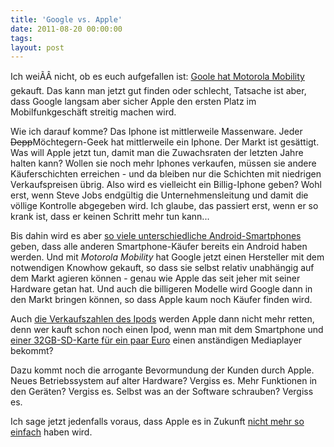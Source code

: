 ```yaml
---
title: 'Google vs. Apple'
date: 2011-08-20 00:00:00 
tags: 
layout: post
---
```

Ich weiÃÂ nicht, ob es euch aufgefallen ist: [Goole hat Motorola Mobility][1] gekauft. Das kann man jetzt gut finden oder schlecht, Tatsache ist aber, dass Google langsam aber sicher Apple den ersten Platz im Mobilfunkgeschäft streitig machen wird.

Wie ich darauf komme? Das Iphone ist mittlerweile Massenware. Jeder <del>Depp</del>Möchtegern-Geek hat mittlerweile ein Iphone. Der Markt ist gesättigt. Was will Apple jetzt tun, damit man die Zuwachsraten der letzten Jahre halten kann? Wollen sie noch mehr Iphones verkaufen, müssen sie andere Käuferschichten erreichen - und da bleiben nur die Schichten mit niedrigen Verkaufspreisen übrig. Also wird es vielleicht ein Billig-Iphone geben? Wohl erst, wenn Steve Jobs endgültig die Unternehmensleitung und damit die völlige Kontrolle abgegeben wird. Ich glaube, das passiert erst, wenn er so krank ist, dass er keinen Schritt mehr tun kann...

Bis dahin wird es aber [so viele unterschiedliche Android-Smartphones][2] geben, dass alle anderen Smartphone-Käufer bereits ein Android haben werden. Und mit *Motorola Mobility* hat Google jetzt einen Hersteller mit dem notwendigen Knowhow gekauft, so dass sie selbst relativ unabhängig auf dem Markt agieren können - genau wie Apple das seit jeher mit seiner Hardware getan hat. Und auch die billigeren Modelle wird Google dann in den Markt bringen können, so dass Apple kaum noch Käufer finden wird.

Auch [die Verkaufszahlen des Ipods][3] werden Apple dann nicht mehr retten, denn wer kauft schon noch einen Ipod, wenn man mit dem Smartphone und [einer 32GB-SD-Karte für ein paar Euro][4] einen anständigen Mediaplayer bekommt?

Dazu kommt noch die arrogante Bevormundung der Kunden durch Apple. Neues Betriebssystem auf alter Hardware? Vergiss es. Mehr Funktionen in den Geräten? Vergiss es. Selbst was an der Software schrauben? Vergiss es.

Ich sage jetzt jedenfalls voraus, dass Apple es in Zukunft [nicht mehr so einfach][5] haben wird.


[1]: http://googleblog.blogspot.com/2011/08/supercharging-android-google-to-acquire.html
[2]: http://developer.android.com/resources/dashboard/platform-versions.html
[3]: http://en.wikipedia.org/wiki/IPod#Sales
[4]: https://www.amazon.de/SanDisk-SDSDQM-032G-MicroSDHC-32GB-Speicherkarte/dp/B003HIWHN0/kopisde-21
[5]: http://www.ftd.de/it-medien/computer-technik/:nach-boersenwert-apple-nimmt-es-mit-allen-grossen-banken-der-euro-zone-auf/60093366.html
